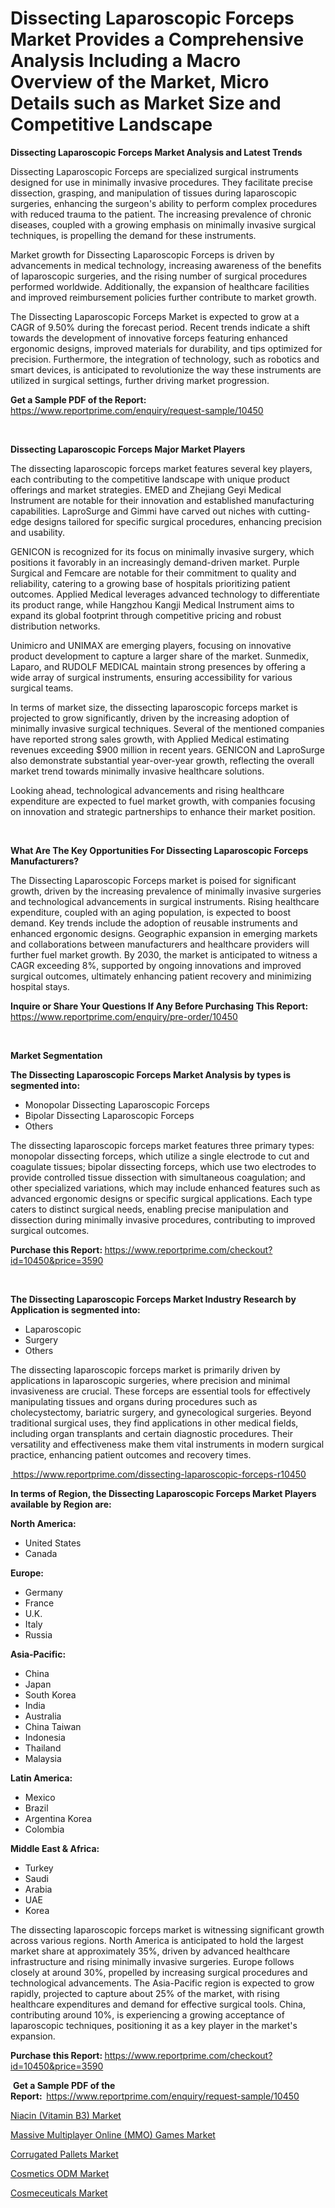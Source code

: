 <p><h1>Dissecting Laparoscopic Forceps Market Provides a Comprehensive Analysis Including a Macro Overview of the Market, Micro Details such as Market Size and Competitive Landscape</h1></p><p><strong>Dissecting Laparoscopic Forceps Market Analysis and Latest Trends</strong></p>
<p><p>Dissecting Laparoscopic Forceps are specialized surgical instruments designed for use in minimally invasive procedures. They facilitate precise dissection, grasping, and manipulation of tissues during laparoscopic surgeries, enhancing the surgeon's ability to perform complex procedures with reduced trauma to the patient. The increasing prevalence of chronic diseases, coupled with a growing emphasis on minimally invasive surgical techniques, is propelling the demand for these instruments.</p><p>Market growth for Dissecting Laparoscopic Forceps is driven by advancements in medical technology, increasing awareness of the benefits of laparoscopic surgeries, and the rising number of surgical procedures performed worldwide. Additionally, the expansion of healthcare facilities and improved reimbursement policies further contribute to market growth. </p><p>The Dissecting Laparoscopic Forceps Market is expected to grow at a CAGR of 9.50% during the forecast period. Recent trends indicate a shift towards the development of innovative forceps featuring enhanced ergonomic designs, improved materials for durability, and tips optimized for precision. Furthermore, the integration of technology, such as robotics and smart devices, is anticipated to revolutionize the way these instruments are utilized in surgical settings, further driving market progression.</p></p>
<p><strong>Get a Sample PDF of the Report:&nbsp;</strong> <a href="https://www.reportprime.com/enquiry/request-sample/10450?utm_campaign=1123&utm_medium=2&utm_source=Github&utm_content=ia&utm_term=28112024&utm_id=dissecting-laparoscopic-forceps">https://www.reportprime.com/enquiry/request-sample/10450</a></p>
<p>&nbsp;</p>
<p><strong>Dissecting Laparoscopic Forceps Major Market Players</strong></p>
<p><p>The dissecting laparoscopic forceps market features several key players, each contributing to the competitive landscape with unique product offerings and market strategies. EMED and Zhejiang Geyi Medical Instrument are notable for their innovation and established manufacturing capabilities. LaproSurge and Gimmi have carved out niches with cutting-edge designs tailored for specific surgical procedures, enhancing precision and usability.</p><p>GENICON is recognized for its focus on minimally invasive surgery, which positions it favorably in an increasingly demand-driven market. Purple Surgical and Femcare are notable for their commitment to quality and reliability, catering to a growing base of hospitals prioritizing patient outcomes. Applied Medical leverages advanced technology to differentiate its product range, while Hangzhou Kangji Medical Instrument aims to expand its global footprint through competitive pricing and robust distribution networks.</p><p>Unimicro and UNIMAX are emerging players, focusing on innovative product development to capture a larger share of the market. Sunmedix, Laparo, and RUDOLF MEDICAL maintain strong presences by offering a wide array of surgical instruments, ensuring accessibility for various surgical teams.</p><p>In terms of market size, the dissecting laparoscopic forceps market is projected to grow significantly, driven by the increasing adoption of minimally invasive surgical techniques. Several of the mentioned companies have reported strong sales growth, with Applied Medical estimating revenues exceeding $900 million in recent years. GENICON and LaproSurge also demonstrate substantial year-over-year growth, reflecting the overall market trend towards minimally invasive healthcare solutions.</p><p>Looking ahead, technological advancements and rising healthcare expenditure are expected to fuel market growth, with companies focusing on innovation and strategic partnerships to enhance their market position.</p></p>
<p>&nbsp;</p>
<p><strong>What Are The Key Opportunities For Dissecting Laparoscopic Forceps Manufacturers?</strong></p>
<p><p>The Dissecting Laparoscopic Forceps market is poised for significant growth, driven by the increasing prevalence of minimally invasive surgeries and technological advancements in surgical instruments. Rising healthcare expenditure, coupled with an aging population, is expected to boost demand. Key trends include the adoption of reusable instruments and enhanced ergonomic designs. Geographic expansion in emerging markets and collaborations between manufacturers and healthcare providers will further fuel market growth. By 2030, the market is anticipated to witness a CAGR exceeding 8%, supported by ongoing innovations and improved surgical outcomes, ultimately enhancing patient recovery and minimizing hospital stays.</p></p>
<p><strong>Inquire or Share Your Questions If Any Before Purchasing This Report:</strong> <a href="https://www.reportprime.com/enquiry/pre-order/10450?utm_campaign=1123&utm_medium=2&utm_source=Github&utm_content=ia&utm_term=28112024&utm_id=dissecting-laparoscopic-forceps">https://www.reportprime.com/enquiry/pre-order/10450</a></p>
<p>&nbsp;</p>
<p><strong>Market Segmentation</strong></p>
<p><strong>The Dissecting Laparoscopic Forceps Market Analysis by types is segmented into:</strong></p>
<p><ul><li>Monopolar Dissecting Laparoscopic Forceps</li><li>Bipolar Dissecting Laparoscopic Forceps</li><li>Others</li></ul></p>
<p><p>The dissecting laparoscopic forceps market features three primary types: monopolar dissecting forceps, which utilize a single electrode to cut and coagulate tissues; bipolar dissecting forceps, which use two electrodes to provide controlled tissue dissection with simultaneous coagulation; and other specialized variations, which may include enhanced features such as advanced ergonomic designs or specific surgical applications. Each type caters to distinct surgical needs, enabling precise manipulation and dissection during minimally invasive procedures, contributing to improved surgical outcomes.</p></p>
<p><strong>Purchase this Report:&nbsp;</strong><a href="https://www.reportprime.com/checkout?id=10450&price=3590&utm_campaign=1123&utm_medium=2&utm_source=Github&utm_content=ia&utm_term=28112024&utm_id=dissecting-laparoscopic-forceps">https://www.reportprime.com/checkout?id=10450&price=3590</a></p>
<p>&nbsp;</p>
<p><strong>The Dissecting Laparoscopic Forceps Market Industry Research by Application is segmented into:</strong></p>
<p><ul><li>Laparoscopic</li><li>Surgery</li><li>Others</li></ul></p>
<p><p>The dissecting laparoscopic forceps market is primarily driven by applications in laparoscopic surgeries, where precision and minimal invasiveness are crucial. These forceps are essential tools for effectively manipulating tissues and organs during procedures such as cholecystectomy, bariatric surgery, and gynecological surgeries. Beyond traditional surgical uses, they find applications in other medical fields, including organ transplants and certain diagnostic procedures. Their versatility and effectiveness make them vital instruments in modern surgical practice, enhancing patient outcomes and recovery times.</p></p>
<p><a href="https://www.reportprime.com/dissecting-laparoscopic-forceps-r10450?utm_campaign=1123&utm_medium=2&utm_source=Github&utm_content=ia&utm_term=28112024&utm_id=dissecting-laparoscopic-forceps">&nbsp;https://www.reportprime.com/dissecting-laparoscopic-forceps-r10450</a></p>
<p><strong>In terms of Region, the Dissecting Laparoscopic Forceps Market Players available by Region are:</strong></p>
<p>
    <p> <strong> North America: </strong>
        <ul>
            <li>United States</li>
            <li>Canada</li>
        </ul>
        </p> 
    <p> <strong> Europe: </strong>
        <ul>
            <li>Germany</li>
            <li>France</li>
            <li>U.K.</li>
            <li>Italy</li>
            <li>Russia</li>
        </ul>
        </p> 
    <p> <strong> Asia-Pacific: </strong>
        <ul>
            <li>China</li>
            <li>Japan</li>
            <li>South Korea</li>
            <li>India</li>
            <li>Australia</li>
            <li>China Taiwan</li>
            <li>Indonesia</li>
            <li>Thailand</li>
            <li>Malaysia</li>
        </ul>
        </p> 
    <p> <strong> Latin America: </strong>
        <ul>
            <li>Mexico</li>
            <li>Brazil</li>
            <li>Argentina Korea</li>
            <li>Colombia</li>
        </ul>
        </p> 
    <p> <strong> Middle East & Africa: </strong>
        <ul>
            <li>Turkey</li>
            <li>Saudi</li>
            <li>Arabia</li>
            <li>UAE</li>
            <li>Korea</li>
        </ul>
    </p>
    </p>
<p><p>The dissecting laparoscopic forceps market is witnessing significant growth across various regions. North America is anticipated to hold the largest market share at approximately 35%, driven by advanced healthcare infrastructure and rising minimally invasive surgeries. Europe follows closely at around 30%, propelled by increasing surgical procedures and technological advancements. The Asia-Pacific region is expected to grow rapidly, projected to capture about 25% of the market, with rising healthcare expenditures and demand for effective surgical tools. China, contributing around 10%, is experiencing a growing acceptance of laparoscopic techniques, positioning it as a key player in the market's expansion.</p></p>
<p><strong>Purchase this Report: </strong><a href="https://www.reportprime.com/checkout?id=10450&price=3590&utm_campaign=1123&utm_medium=2&utm_source=Github&utm_content=ia&utm_term=28112024&utm_id=dissecting-laparoscopic-forceps">https://www.reportprime.com/checkout?id=10450&price=3590</a></p>
<p>&nbsp;<strong>Get a Sample PDF of the Report:&nbsp;&nbsp;</strong><a href="https://www.reportprime.com/enquiry/request-sample/10450?utm_campaign=1123&utm_medium=2&utm_source=Github&utm_content=ia&utm_term=28112024&utm_id=dissecting-laparoscopic-forceps">https://www.reportprime.com/enquiry/request-sample/10450</a></p>
<p><strong></strong></p>
<p><p><a href="https://issuu.com/reportprime-2/docs/niacin-vitamin-b3-market-size-2030._6369df6a2dd3c4?utm_campaign=1123&utm_medium=2&utm_source=Github&utm_content=ia&utm_term=28112024&utm_id=dissecting-laparoscopic-forceps">Niacin (Vitamin B3) Market</a></p><p><a href="https://issuu.com/reportprime-2/docs/massive-multiplayer-online-mmo-game_39f1a6b2a5e067?utm_campaign=1123&utm_medium=2&utm_source=Github&utm_content=ia&utm_term=28112024&utm_id=dissecting-laparoscopic-forceps">Massive Multiplayer Online (MMO) Games Market</a></p><p><a href="https://www.linkedin.com/pulse/corrugated-pallets-industry-resonance-81-amplification-across-f6njf?utm_campaign=1123&utm_medium=2&utm_source=Github&utm_content=ia&utm_term=28112024&utm_id=dissecting-laparoscopic-forceps">Corrugated Pallets Market</a></p><p><a href="https://www.linkedin.com/pulse/global-cosmetics-odm-market-insights-size-share-trends-growth-mnvdc?utm_campaign=1123&utm_medium=2&utm_source=Github&utm_content=ia&utm_term=28112024&utm_id=dissecting-laparoscopic-forceps">Cosmetics ODM Market</a></p><p><a href="https://www.linkedin.com/pulse/cosmeceuticals-market-trends-detailed-study-its-segmentation-analyzing-1ey3f?utm_campaign=1123&utm_medium=2&utm_source=Github&utm_content=ia&utm_term=28112024&utm_id=dissecting-laparoscopic-forceps">Cosmeceuticals Market</a></p></p>